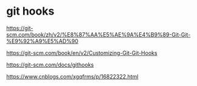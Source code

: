 # git hooks


https://git-scm.com/book/zh/v2/%E8%87%AA%E5%AE%9A%E4%B9%89-Git-Git-%E9%92%A9%E5%AD%90

https://git-scm.com/book/en/v2/Customizing-Git-Git-Hooks

https://git-scm.com/docs/githooks

https://www.cnblogs.com/xgqfrms/p/16822322.html

